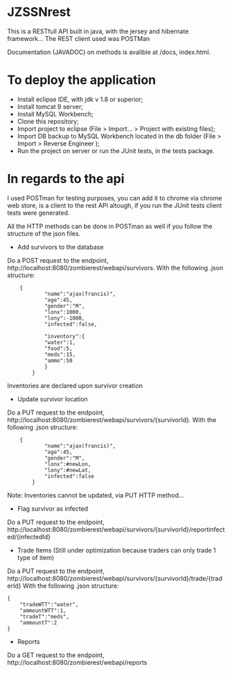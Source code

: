 # JZSSNrest
This is a RESTfull API built in java, with the jersey and hibernate framework...
The REST client used was POSTMan


Documentation (JAVADOC) on methods is avalible at /docs, index.html.

# To deploy the application
- Install eclipse IDE, with jdk v 1.8 or superior;
- Install tomcat 9 server;
- Install MySQL Workbench;
- Clone this repository;
- Import project to eclipse (File > Import... > Project with existing files); 
- Import DB backup to MySQL Workbench located in the db folder (File > Import > Reverse Engineer );
- Run the project on server or run the JUnit tests, in the tests package.

# In regards to the api

I used POSTman for testing purposes, you can add it to chrome via chrome web store, is a client to the rest API altough,
if you run the JUnit tests client tests were generated.

All the HTTP methods can be done in POSTman as well if you follow the structure of the json files.

- Add survivors to the database

Do a POST request to the endpoint, http://localhost:8080/zombierest/webapi/survivors.
With the following .json structure:

```
    {	
			"name":"ajax(francis)",
			"age":45,
			"gender":"M",
			"lonx":1000,
			"lony":-1000,
			"infected":false,

			"inventory":{
			"water":1,
			"food":5,
			"meds":15,
			"ammo":50
			}	
		}
```
Inventories are declared upon survivor creation
    

- Update survivor location

Do a PUT request to the endpoint, http://localhost:8080/zombierest/webapi/survivors/{survivorId}.
With the following .json structure:

```
    {	
			"name":"ajax(francis)",
			"age":45,
			"gender":"M",
			"lonx":#newLon,
			"lony":#newLat,
			"infected":false
		}
```

Note: Inventories cannot be updated, via PUT HTTP method...

- Flag survivor as infected

Do a PUT request to the endpoint, http://localhost:8080/zombierest/webapi/survivors/{survivorId}/reportinfected/{infectedId}

- Trade Items (Still under optimization because traders can only trade 1 type of item)

Do a PUT request to the endpoint, http://localhost:8080/zombierest/webapi/survivors/{survivorId}/trade/{traderId}
With the following .json structure:
```
{
	"tradeWTT":"water",
	"ammountWTT":1,
	"tradeT":"meds",
	"ammountT":2
}
```

- Reports

Do a GET request to the endpoint, http://localhost:8080/zombierest/webapi/reports
